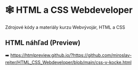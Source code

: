 # 🕸️ HTML a CSS Webdeveloper
Zdrojové kódy a materiály kurzu Webvývojár, HTML a CSS

## HTML náhľad (Preview)
➡️ https://htmlpreview.github.io/?https://github.com/miroslav-reiter/HTML_CSS_Webdeveloper/blob/main/css-v-kocke.html 
